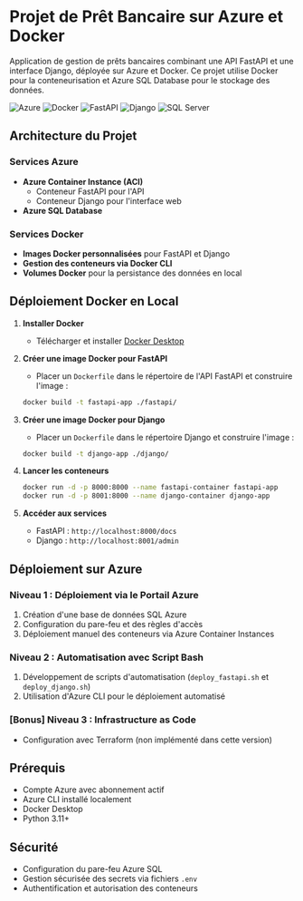 # Projet de Prêt Bancaire sur Azure et Docker

Application de gestion de prêts bancaires combinant une API FastAPI et une interface Django, déployée sur Azure et Docker. Ce projet utilise Docker pour la conteneurisation et Azure SQL Database pour le stockage des données.

![Azure](https://img.shields.io/badge/Azure-0078D4?style=flat&logo=microsoft-azure&logoColor=white)
![Docker](https://img.shields.io/badge/Docker-2496ED?style=flat&logo=docker&logoColor=white)
![FastAPI](https://img.shields.io/badge/FastAPI-009688?style=flat&logo=fastapi&logoColor=white)
![Django](https://img.shields.io/badge/Django-092E20?style=flat&logo=django&logoColor=white)
![SQL Server](https://img.shields.io/badge/SQL%20Server-CC2927?style=flat&logo=microsoft-sql-server&logoColor=white)

## Architecture du Projet

### Services Azure
- **Azure Container Instance (ACI)**
  - Conteneur FastAPI pour l'API
  - Conteneur Django pour l'interface web
- **Azure SQL Database**

### Services Docker
- **Images Docker personnalisées** pour FastAPI et Django
- **Gestion des conteneurs via Docker CLI**
- **Volumes Docker** pour la persistance des données en local

## Déploiement Docker en Local

1. **Installer Docker**
   - Télécharger et installer [Docker Desktop](https://www.docker.com/products/docker-desktop/)
   
2. **Créer une image Docker pour FastAPI**
   - Placer un `Dockerfile` dans le répertoire de l'API FastAPI et construire l'image :
     
   ```sh
   docker build -t fastapi-app ./fastapi/
   ```

3. **Créer une image Docker pour Django**
   - Placer un `Dockerfile` dans le répertoire Django et construire l'image :
     
   ```sh
   docker build -t django-app ./django/
   ```

4. **Lancer les conteneurs**
   
   ```sh
   docker run -d -p 8000:8000 --name fastapi-container fastapi-app
   docker run -d -p 8001:8000 --name django-container django-app
   ```

5. **Accéder aux services**
   - FastAPI : `http://localhost:8000/docs`
   - Django : `http://localhost:8001/admin`

## Déploiement sur Azure

### Niveau 1 : Déploiement via le Portail Azure
1. Création d'une base de données SQL Azure
2. Configuration du pare-feu et des règles d'accès
3. Déploiement manuel des conteneurs via Azure Container Instances

### Niveau 2 : Automatisation avec Script Bash
1. Développement de scripts d'automatisation (`deploy_fastapi.sh` et `deploy_django.sh`)
2. Utilisation d'Azure CLI pour le déploiement automatisé

### [Bonus] Niveau 3 : Infrastructure as Code
- Configuration avec Terraform (non implémenté dans cette version)

## Prérequis

- Compte Azure avec abonnement actif
- Azure CLI installé localement
- Docker Desktop
- Python 3.11+


## Sécurité
- Configuration du pare-feu Azure SQL
- Gestion sécurisée des secrets via fichiers `.env`
- Authentification et autorisation des conteneurs
